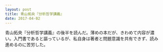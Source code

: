 ```yaml
---
layout: post
title: 青山拓央『分析哲学講義』
date: 2017-04-02
---
```


青山拓央『分析哲学講義』の後半を読んだ。薄めの本だが、きわめて内容が濃い。入門書であると謳っているが、私自身は著者と問題意識を共有できず、読み進めるのに苦労した。
